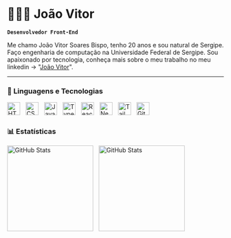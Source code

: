 # 👩🏻‍💻 João Vitor

**`Desenvolvedor Front-End`**

Me chamo João Vitor Soares Bispo, tenho 20 anos e sou natural de Sergipe. Faço engenharia de computação na Universidade Federal de Sergipe. Sou apaixonado por tecnologia, conheça mais sobre o meu trabalho no meu linkedin -> "[João Vitor](https://www.linkedin.com/in/jo%C3%A3o-vitor-soares-bispo/)".

---

### 🤖 Linguagens e Tecnologias

<img 
    align="left" 
    alt="HTML"
    title="HTML" 
    width="30px" 
    style="padding-right: 10px;" 
    src="https://cdn.jsdelivr.net/gh/devicons/devicon@latest/icons/html5/html5-original.svg" 
/>
<img 
    align="left" 
    alt="CSS" 
    title="CSS"
    width="30px" 
    style="padding-right: 10px;" 
    src="https://cdn.jsdelivr.net/gh/devicons/devicon@latest/icons/css3/css3-original.svg" 
/>
<img 
    align="left" 
    alt="JavaScript" 
    title="JavaScript"
    width="30px" 
    style="padding-right: 10px;" 
    src="https://cdn.jsdelivr.net/gh/devicons/devicon@latest/icons/javascript/javascript-original.svg" 
/>
<img 
    align="left" 
    alt="TypeScript"
    title="TypeScript" 
    width="30px" 
    style="padding-right: 10px;" 
    src="https://cdn.jsdelivr.net/gh/devicons/devicon@latest/icons/typescript/typescript-original.svg" 
/>
<img 
    align="left" 
    alt="React"
    title="React" 
    width="30px" 
    style="padding-right: 10px;" 
    src="https://cdn.jsdelivr.net/gh/devicons/devicon@latest/icons/react/react-original.svg" 
/>
<img 
    align="left" 
    alt="Next.js" 
    title="Next.js"
    width="30px" 
    style="padding-right: 10px;" 
    src="https://cdn.jsdelivr.net/gh/devicons/devicon@latest/icons/nextjs/nextjs-original.svg" 
/>
<img 
    align="left" 
    alt="Tailwind" 
    title="Tailwind"
    width="30px" 
    style="padding-right: 10px;" 
    src="https://cdn.jsdelivr.net/gh/devicons/devicon@latest/icons/tailwindcss/tailwindcss-original.svg" 
/>

<img 
    align="left" 
    alt="Git" 
    title="Git"
    width="30px" 
    style="padding-right: 10px;" 
    src="https://cdn.jsdelivr.net/gh/devicons/devicon@latest/icons/git/git-original.svg" 
/>

<br/>
<br/>

### 📊 Estatísticas

<p >
  <img 
    align="left" 
    alt="GitHub Stats" 
    height="200" 
    style="padding-right: 10px; height: 200px" 
    src="https://github-readme-stats.vercel.app/api?username=Jotav-code&show_icons=true&theme=tokyonight&include_all_commits=true&locale=pt-br&line_height=27" 
  />

<img 
      align="left" 
      alt="GitHub Stats" 
        style="padding-right: 10px; height: 200px" 
      height="200"
      src="https://github-readme-stats.vercel.app/api/top-langs/?username=Jotav-code&theme=tokyonight&layout=compact&custom_title=Tecnologias&langs_count=9&line_height=27" 
  />

</p>

<br/>
<br/>
